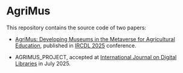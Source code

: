 # AgriMus

This repository contains the source code of two papers:

- [AgriMus: Developing Museums in the Metaverse for Agricultural Education](https://ceur-ws.org/Vol-3937/paper16.pdf), published in <a href="https://ircdl2025.uniud.it">IRCDL 2025</a> conference.

- AGRIMUS_PROJECT, accepted at [International Journal on Digital Libraries](https://link.springer.com/journal/799) in July 2025.

  
